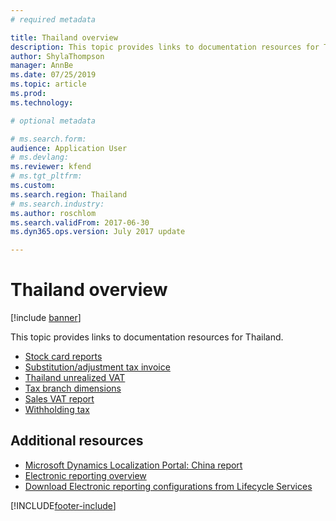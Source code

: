 ```yaml
---
# required metadata

title: Thailand overview
description: This topic provides links to documentation resources for Thailand. 
author: ShylaThompson
manager: AnnBe
ms.date: 07/25/2019
ms.topic: article
ms.prod: 
ms.technology: 

# optional metadata

# ms.search.form: 
audience: Application User
# ms.devlang: 
ms.reviewer: kfend
# ms.tgt_pltfrm: 
ms.custom: 
ms.search.region: Thailand
# ms.search.industry: 
ms.author: roschlom
ms.search.validFrom: 2017-06-30
ms.dyn365.ops.version: July 2017 update

---
```


# Thailand overview

[!include [banner](../includes/banner.md)]

This topic provides links to documentation resources for Thailand. 

- [Stock card reports](apac-tha-stock-card-reports.md)
- [Substitution/adjustment tax invoice](apac-tha-substitution-and-adjustment-invoices.md)
- [Thailand unrealized VAT](apac-tha-unrealized-vat.md)
- [Tax branch dimensions](apac-tha-tax-branch-dimensions.md)
- [Sales VAT report](apac-tha-sales-vat-report.md)
- [Withholding tax](apac-tha-withholding-tax.md)

## Additional resources
- [Microsoft Dynamics Localization Portal: China report](https://mbs.microsoft.com/files/customer/AX/Support/supportnews/thailand.html)
- [Electronic reporting overview](../../dev-itpro/analytics/general-electronic-reporting.md)
- [Download Electronic reporting configurations from Lifecycle Services](../../dev-itpro/analytics/download-electronic-reporting-configuration-lcs.md)


[!INCLUDE[footer-include](../../includes/footer-banner.md)]